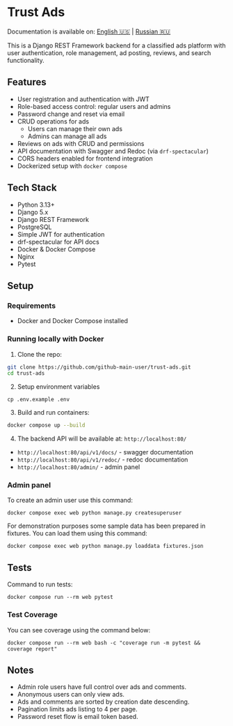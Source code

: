 # Trust Ads

Documentation is available on: [English 🇺🇸](README.md) | [Russian 🇷🇺](README.ru.md)

This is a Django REST Framework backend for a classified ads platform with user authentication, role management, ad posting, reviews, and search functionality.

## Features

- User registration and authentication with JWT
- Role-based access control: regular users and admins
- Password change and reset via email
- CRUD operations for ads
  - Users can manage their own ads
  - Admins can manage all ads
- Reviews on ads with CRUD and permissions
- API documentation with Swagger and Redoc (via `drf-spectacular`)
- CORS headers enabled for frontend integration
- Dockerized setup with `docker compose`

## Tech Stack

- Python 3.13+
- Django 5.x
- Django REST Framework
- PostgreSQL
- Simple JWT for authentication
- drf-spectacular for API docs
- Docker & Docker Compose
- Nginx
- Pytest

## Setup

### Requirements

- Docker and Docker Compose installed

### Running locally with Docker

1. Clone the repo:
```bash
git clone https://github.com/github-main-user/trust-ads.git
cd trust-ads
```

2. Setup environment variables
```shell
cp .env.example .env
```

3. Build and run containers:
```bash
docker compose up --build
```

4. The backend API will be available at: `http://localhost:80/`

- `http://localhost:80/api/v1/docs/` - swagger documentation
- `http://localhost:80/api/v1/redoc/` - redoc documentation
- `http://localhost:80/admin/` - admin panel

### Admin panel
To create an admin user use this command:
```shell
docker compose exec web python manage.py createsuperuser
```

For demonstration purposes some sample data has been prepared in fixtures.
You can load them using this command:
```shell
docker compose exec web python manage.py loaddata fixtures.json
```

## Tests

Command to run tests:
```shell
docker compose run --rm web pytest
```

### Test Coverage

You can see coverage using the command below:
```shell
docker compose run --rm web bash -c "coverage run -m pytest && coverage report"
```

## Notes

* Admin role users have full control over ads and comments.
* Anonymous users can only view ads.
* Ads and comments are sorted by creation date descending.
* Pagination limits ads listing to 4 per page.
* Password reset flow is email token based.
